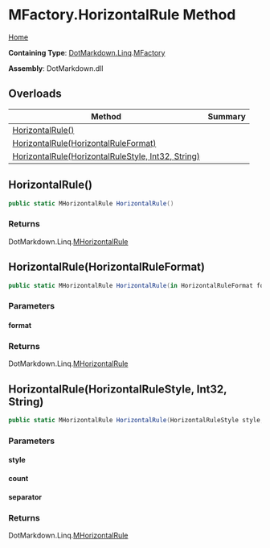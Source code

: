 # MFactory\.HorizontalRule Method

[Home](../../../../README.md)

**Containing Type**: [DotMarkdown.Linq](../../README.md)\.[MFactory](../README.md)

**Assembly**: DotMarkdown\.dll

## Overloads

| Method | Summary |
| ------ | ------- |
| [HorizontalRule()](#DotMarkdown_Linq_MFactory_HorizontalRule) | |
| [HorizontalRule(HorizontalRuleFormat)](#DotMarkdown_Linq_MFactory_HorizontalRule_DotMarkdown_HorizontalRuleFormat__) | |
| [HorizontalRule(HorizontalRuleStyle, Int32, String)](#DotMarkdown_Linq_MFactory_HorizontalRule_DotMarkdown_HorizontalRuleStyle_System_Int32_System_String_) | |

## HorizontalRule\(\)<a name="DotMarkdown_Linq_MFactory_HorizontalRule"></a>

```csharp
public static MHorizontalRule HorizontalRule()
```

### Returns

DotMarkdown\.Linq\.[MHorizontalRule](../../MHorizontalRule/README.md)

## HorizontalRule\(HorizontalRuleFormat\)<a name="DotMarkdown_Linq_MFactory_HorizontalRule_DotMarkdown_HorizontalRuleFormat__"></a>

```csharp
public static MHorizontalRule HorizontalRule(in HorizontalRuleFormat format)
```

### Parameters

#### format

### Returns

DotMarkdown\.Linq\.[MHorizontalRule](../../MHorizontalRule/README.md)

## HorizontalRule\(HorizontalRuleStyle, Int32, String\)<a name="DotMarkdown_Linq_MFactory_HorizontalRule_DotMarkdown_HorizontalRuleStyle_System_Int32_System_String_"></a>

```csharp
public static MHorizontalRule HorizontalRule(HorizontalRuleStyle style, int count = 3, string separator = " ")
```

### Parameters

#### style

#### count

#### separator

### Returns

DotMarkdown\.Linq\.[MHorizontalRule](../../MHorizontalRule/README.md)

